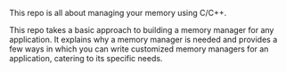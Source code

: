 This repo is all about managing your memory using C/C++.

This repo takes a basic approach to building a memory manager for any application. It explains why a memory manager is needed and provides a few ways in which you can write customized memory managers for an application, catering to its specific needs.


